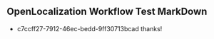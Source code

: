 ## OpenLocalization Workflow Test MarkDown
* c7ccff27-7912-46ec-bedd-9ff30713bcad thanks!

<!--HONumber=Jul16_HO5-->


